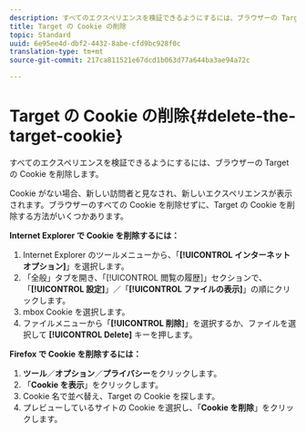 ```yaml
---
description: すべてのエクスペリエンスを検証できるようにするには、ブラウザーの Target の Cookie を削除します。
title: Target の Cookie の削除
topic: Standard
uuid: 6e95ee4d-dbf2-4432-8abe-cfd9bc928f0c
translation-type: tm+mt
source-git-commit: 217ca811521e67dcd1b063d77a644ba3ae94a72c

---
```



# Target の Cookie の削除{#delete-the-target-cookie}

すべてのエクスペリエンスを検証できるようにするには、ブラウザーの Target の Cookie を削除します。

Cookie がない場合、新しい訪問者と見なされ、新しいエクスペリエンスが表示されます。ブラウザーのすべての Cookie を削除せずに、Target の Cookie を削除する方法がいくつかあります。

**Internet Explorer で Cookie を削除するには：**

1. Internet Explorer のツールメニューから、「**[!UICONTROL インターネット オプション]**」を選択します。
1. 「全般」タブを開き、「[!UICONTROL 閲覧の履歴]」セクションで、「**[!UICONTROL 設定]**」／「**[!UICONTROL ファイルの表示]**」の順にクリックします。
1. mbox Cookie を選択します。
1. ファイルメニューから「**[!UICONTROL 削除]**」を選択するか、ファイルを選択して **[!UICONTROL Delete]** キーを押します。

**Firefox で Cookie を削除するには：**

1. **ツール**／**オプション**／**プライバシー**&#x200B;をクリックします。
1. 「**Cookie を表示**」をクリックします。
1. Cookie 名で並べ替え、Target の Cookie を探します。
1. プレビューしているサイトの Cookie を選択し、「**Cookie を削除**」をクリックします。

